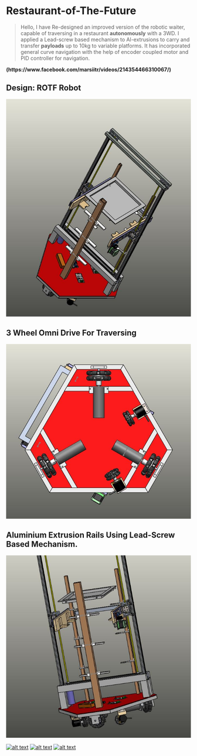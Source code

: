 # Restaurant-of-The-Future
> Hello, 
> I have Re-designed an improved version of the robotic waiter, capable of traversing in a restaurant <b>autonomously</b> with a 3WD. 
> I applied a Lead-screw based mechanism to Al-extrusions to carry and transfer <b>payloads</b> up to 10kg to variable platforms.
> It has incorporated general curve navigation with the help of encoder coupled motor and PID controller for navigation.
<b>
(https://www.facebook.com/marsiitr/videos/214354466310067/)
</b>


## Design: ROTF Robot
<p align="center">
  <img src="https://github.com/visvash/Restaurant-of-The-Future/blob/master/images/rotf5.JPG">
</p>

## 3 Wheel Omni Drive For Traversing
<p align="center">
  <img src="https://github.com/visvash/Restaurant-of-The-Future/blob/master/images/rotf2.JPG">
</p>


## Aluminium Extrusion Rails Using Lead-Screw Based Mechanism.
<p align="center">
  <img src="https://github.com/visvash/Restaurant-of-The-Future/blob/master/images/rotf1.JPG">
</p>


[![alt text][1.1]][1]
[![alt text][2.1]][2]
[![alt text][3.1]][3]

[1.1]: http://i.imgur.com/tXSoThF.png (LinkedIn)
[2.1]: http://i.imgur.com/P3YfQoD.png (Facebook)
[3.1]: https://www.google.com/search?q=instagram+icon&rlz=1C1CHBD_enIN875IN875&sxsrf=ALeKk02wsII9w0REh4Na7CCTb8VNv7CFNA:1595694182075&source=lnms&tbm=isch&sa=X&ved=2ahUKEwjW2ZGH6OjqAhXGXisKHWWOBr0Q_AUoAXoECA4QAw#imgrc=z3nrk31o56W_JM (Instagram)

[1]: https://www.linkedin.com/in/visvash-attri/
[2]: https://www.facebook.com/visvash.attri
[3]: https://www.instagram.com/visvash_attri/
